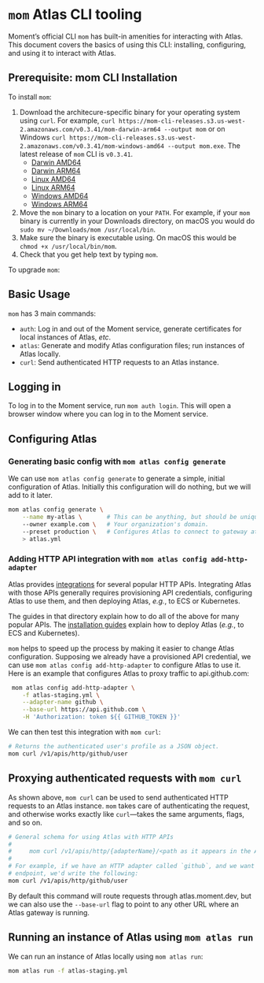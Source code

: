 # `mom` Atlas CLI tooling

Moment’s official CLI `mom` has built-in amenities for interacting with Atlas.
This document covers the basics of using this CLI: installing, configuring, and using it to interact with Atlas.

## Prerequisite: mom CLI Installation

To install `mom`:

1. Download the architecure-specific binary for your operating system using `curl`. For example, `curl https://mom-cli-releases.s3.us-west-2.amazonaws.com/v0.3.41/mom-darwin-arm64 --output mom` or on Windows `curl https://mom-cli-releases.s3.us-west-2.amazonaws.com/v0.3.41/mom-windows-amd64 --output mom.exe`. The latest release of `mom` CLI is `v0.3.41`.
    -   [Darwin AMD64](https://mom-cli-releases.s3.us-west-2.amazonaws.com/v0.3.41/mom-darwin-amd64)
    -   [Darwin ARM64](https://mom-cli-releases.s3.us-west-2.amazonaws.com/v0.3.41/mom-darwin-arm64)
    -   [Linux AMD64](https://mom-cli-releases.s3.us-west-2.amazonaws.com/v0.3.41/mom-linux-amd64)
    -   [Linux ARM64](https://mom-cli-releases.s3.us-west-2.amazonaws.com/v0.3.41/mom-linux-arm64)
    -   [Windows AMD64](https://mom-cli-releases.s3.us-west-2.amazonaws.com/v0.3.41/mom-windows-amd64)
    -   [Windows ARM64](https://mom-cli-releases.s3.us-west-2.amazonaws.com/v0.3.41/mom-windows-arm64)
1. Move the `mom` binary to a location on your `PATH`. For example, if your `mom` binary is currently in your Downloads directory, on macOS you would do `sudo mv ~/Downloads/mom /usr/local/bin`.
1. Make sure the binary is executable using. On macOS this would be `chmod +x /usr/local/bin/mom`.
1. Check that you get help text by typing `mom`.

To upgrade `mom`:

## Basic Usage

`mom` has 3 main commands:

-   `auth`: Log in and out of the Moment service, generate certificates for local instances of Atlas, _etc_.
-   `atlas`: Generate and modify Atlas configuration files; run instances of Atlas locally.
-   `curl`: Send authenticated HTTP requests to an Atlas instance.

## Logging in

To log in to the Moment service, run `mom auth login`.
This will open a browser window where you can log in to the Moment service.

## Configuring Atlas

### Generating basic config with `mom atlas config generate`

We can use `mom atlas config generate` to generate a simple, initial configuration of Atlas.
Initially this configuration will do nothing, but we will add to it later.

```sh
mom atlas config generate \
    --name my-atlas \       # This can be anything, but should be unique to your organization.
    --owner example.com \   # Your organization's domain.
    --preset production \   # Configures Atlas to connect to gateway at `atlas.moment.dev`.
    > atlas.yml
```

### Adding HTTP API integration with `mom atlas config add-http-adapter`

Atlas provides [integrations][integrations] for several popular HTTP APIs.
Integrating Atlas with those APIs generally requires provisioning API credentials, configuring Atlas to use them, and then deploying Atlas, _e.g._, to ECS or Kubernetes.

The guides in that directory explain how to do all of the above for many popular APIs.
The [installation guides][install-guides] explain how to deploy Atlas (_e.g._, to ECS and Kubernetes).

`mom` helps to speed up the process by making it easier to change Atlas configuration.
Supposing we already have a provisioned API credential, we can use `mom atlas config add-http-adapter` to configure Atlas to use it.
Here is an example that configures Atlas to proxy traffic to api.github.com:

```sh
 mom atlas config add-http-adapter \
    -f atlas-staging.yml \
    --adapter-name github \
    --base-url https://api.github.com \
    -H 'Authorization: token ${{ GITHUB_TOKEN }}'
```

We can then test this integration with `mom curl`:

```sh
# Returns the authenticated user's profile as a JSON object.
mom curl /v1/apis/http/github/user
```

## Proxying authenticated requests with `mom curl`

As shown above, `mom curl` can be used to send authenticated HTTP requests to an Atlas instance.
`mom` takes care of authenticating the request, and otherwise works exactly like `curl`—takes the same arguments, flags, and so on.

```sh
# General schema for using Atlas with HTTP APIs
#
#     mom curl /v1/apis/http/{adapterName}/<path as it appears in the API> [curl-args]
#
# For example, if we have an HTTP adapter called `github`, and we want to request the `/user`
# endpoint, we'd write the following:
mom curl /v1/apis/http/github/user
```

By default this command will route requests through atlas.moment.dev, but we can also use the `--base-url` flag to point to any other URL where an Atlas gateway is running.

## Running an instance of Atlas using `mom atlas run`

We can run an instance of Atlas locally using `mom atlas run`:

```sh
mom atlas run -f atlas-staging.yml
```

[integrations]: /atlas-docs/integrations
[install-guides]: /atlas-docs/Installations